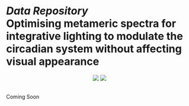 # *Data Repository* <br/>Optimising metameric spectra for integrative lighting to modulate the circadian system without affecting visual appearance<br/>
<div align="center">
  <a href="" alt="Published">
        <img src="https://img.shields.io/badge/Scientific%20Reports-Under%20Review-blue"/></a>
 <a href="http://creativecommons.org/licenses/by/4.0/" alt="CC BY 4.0">
        <img src="https://img.shields.io/badge/License-CC%20BY%204.0-lightgrey"/></a>
</div>  <br/>

Coming Soon
